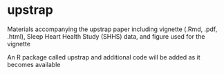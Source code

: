 # upstrap
Materials accompanying the upstrap paper including vignette (.Rmd, .pdf, .html), Sleep Heart Health Study (SHHS) data, 
and figure used for the vignette

An R package called upstrap and additional code will be added as it becomes available
